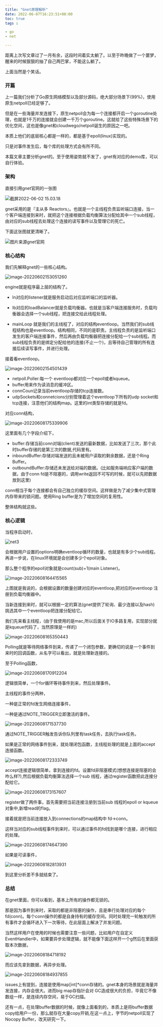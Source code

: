 ```yaml
---
title: "Gnet原理解析"
date: 2022-06-07T16:23:51+08:00 
toc: true 
tags :

- go
- net

---
```


距离上次写文章过了一月有余，这段时间着实太躺了。以至于昨晚做了一个噩梦，醒来的时候狠狠的抽了自己两巴掌，不能这么躺了。

上面当然是个笑话。



### 开篇

上一篇我们分析了Go原生网络模型以及部分源码，绝大部分场景下(99%)，使用原生netpoll已经足够了。

但是在一些海量并发连接下，原生netpoll会为每一个连接都开启一个goroutine处理，也就是1千万的连接就会创建一千万个goroutine。这就给了这些特殊场景下的优化空间，这也是像gnet和cloudwego/netpoll诞生的原因之一吧。

本质上他们的底层核心都是一样的，都是基于epoll(linux)实现的。

只是对事件发生后，每个库的处理方式会有所不同。

本篇文章主要分析gnet的。至于使用姿势就不发了，gnet有对应的demo库，可以自行体验。



### 架构

直接引用gnet官网的一张图

![截屏2022-06-02 15.03.18](https://cdn.syst.top/net1.png)

gnet采用的是『主从多 Reactors』。也就是一个主线程负责监听端口连接，当一个客户端连接到来时，就把这个连接根据负载均衡算法分配给其中一个sub线程，由对应的sub线程去处理这个连接的读写事件以及管理它的死亡。



下面这张图就更清晰了。

![图片来源gnet官网](https://cdn.syst.top/net2.png)



### 核心结构

我们先解释gnet的一些核心结构。

![image-20220602153051260](https://cdn.syst.top/net4.png)

engine就是程序最上层的结构了。

- ln对应的listener就是服务启动后对应监听端口的监听器。

- lb对应的loadBalancer就是负载均衡器。也就是当客户端连接服务时，负载均衡器会选择一个sub线程，把连接交给此线程处理。

- mainLoop 就是我们的主线程了，对应的结构eventloop。当然我们的sub线程结构也是eventloop。结构相同，不同的是职责。主线程负责的是监听端口发生的客户端连接事件，然后再由负载均衡器把连接分配给一个sub线程。而sub线程负责的是绑定分配给他的连接(不止一个)，且等待自己管理的所有连接后续读写事件，并进行处理。



接着看eventloop。

![image-20220602154501439](https://cdn.syst.top/net5.png)

- netpoll.Poller:每一个 eventloop都对应一个epoll或者kqueue。
- buffer用来作为读消息的缓冲区。
- connCoun记录当前eventloop存储的tcp连接数。
-  udpSockets和connetcions分别管理着这个eventloop下所有的udp socket和tcp连接，注意他们的结构map。这里的int类型存储的就是fd。



对应conn结构，

![image-20220608175339906](https://cdn.syst.top/net5-1.png)

这里面有几个字段介绍下，

- buffer:存储当前conn对端(client)发送的最新数据，比如发送了三次，那个此时buffer存储的是第三次的数据,代码里有。
- inboundBuffer:存储对端发送的且未被用户读取的剩余数据，还是个Ring Buffer。
- outboundBuffer:存储还未发送给对端的数据。(比如服务端响应客户端的数据，由于conn fd是不阻塞的，调用write返回不可写的时候，就可以先把数据放到这里)

conn相当于每个连接都会有自己独立的缓存空间。这样做是为了减少集中式管理内存带来的锁问题。使用Ring buffer是为了增加空间的复用性。

整体结构就这些。



### 核心逻辑

当程序启动时，

![net3](https://cdn.syst.top/net3.png)

会根据用户设置的options明确eventloop循环的数量，也就是有多少个sub线程。再进一步说，在linux环境就是会创建多少个epoll对象。

那么整个程序的epoll对象就是count(sub)+1(main Listener)。

![image-20220608164415565](https://cdn.syst.top/net6.png)

上图就是我说的，会根据设置的数量创建对应的eventloop,把对应的eventloop 注册到负载均衡器中。

当新连接到来时，就可以根据一定的算法(gnet提供了轮询、最少连接以及hash)挑选其中一个eventloop把连接分配给它。



我们先来看主线程，(由于我使用的是mac,所以后面关于IO多路复用，实现部分就是kqueue代码了，当然原理是一样的)

![image-20220608165350443](https://cdn.syst.top/net7.png)

Polling就是等待网络事件到来，传递了一个闭包参数，更确切的说是一个事件到来时的回调函数，从名字可以看出，就是处理新连接的。

至于Polling函数，

![image-20220608170912204](https://cdn.syst.top/net8.png)

逻辑很简单，一个for循环等待事件到来，然后处理事件。

主线程的事件分两种，

一种是正常的fd发生网络连接事件，

一种是通过NOTE_TRIGGER立即激活的事件。

![image-20220608171537730](https://cdn.syst.top/net9.png)

通过NOTE_TRIGGER触发告诉你队列里有task任务，去执行task任务。

如果是正常的网络事件到来，就处理闭包函数，主线程处理的就是上面的accept连接函数。

![image-20220608172333749](https://cdn.syst.top/net10.png)

accept连接逻辑很简单，拿到连接的fd。设置fd非阻塞模式(想想连接是阻塞的会咋么样?),然后根据负载均衡算法选择一个sub 线程，通过register函数把此连接分配给它。

![image-20220608173157607](https://cdn.syst.top/net11.png)

register做了两件事，首先需要把当前连接注册到当前sub 线程的epoll or kqueue 对象中,新增read的flag。

接着就是把当前连接放入到connections的map结构中 fd->conn。

这样当对应的sub线程事件到来时，可以通过事件的fd找到是哪个连接，进行相应的处理。

![image-20220608174647390](https://cdn.syst.top/net12.png)

 如果是可读事件，

![image-20220608182813931](https://cdn.syst.top/net13.png)

到这里分析差不多就结束了。



### 总结

在gnet里面，你可以看到，基本上所有的操作都无锁的。

那是因为事件到来时，采取的都是非阻塞的操作，且是串行处理对应的每个fd(conn)。每个conn操作的都是自身持有的缓存空间。同时处理完一轮触发的所有事件才会循环进入下一次等待，在此层面上解决了并发问题。

当然这样用户在使用的时候也需要注意一些问题，比如用户在自定义EventHandler中，如果要异步处理逻辑，就不能像下面这样开一个g然后在里面获取本次数据，

![image-20220608184718192](https://cdn.syst.top/net14.png)

而应该先拿到数据，再异步处理。

![image-20220608184937855](https://cdn.syst.top/net15.png)

issues上有提到，连接是使用map[int]*conn存储的。gnet本身的场景就是海量并发连接，内存会很大。进而big map存指针会对 GC造成很大的负担，毕竟它不像数组一样，是连续内存空间，易于GC扫描。

还有一点，在处理buffer数据的时候，就像上面看到的，本质上是将buffer数据copy给用户一份，那么就存在大量copy开销,在这一点上，字节的netpoll实现了Nocopy Buffer，改天研究一下。
